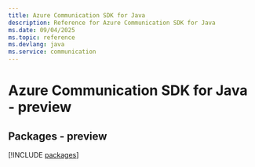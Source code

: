 ```yaml
---
title: Azure Communication SDK for Java
description: Reference for Azure Communication SDK for Java
ms.date: 09/04/2025
ms.topic: reference
ms.devlang: java
ms.service: communication
---
```

# Azure Communication SDK for Java - preview
## Packages - preview
[!INCLUDE [packages](communication-index.md)]
